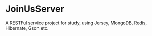 # JoinUsServer
A RESTFul service project for study, using Jersey, MongoDB, Redis, Hibernate, Gson etc.

